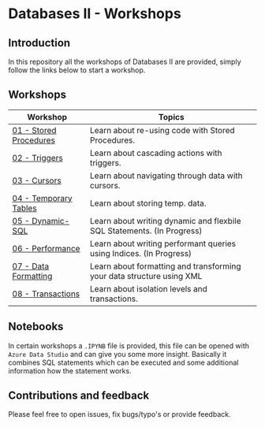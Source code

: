 # Databases II - Workshops

## Introduction

In this repository all the workshops of Databases II are provided, simply follow the links below to start a workshop.

## Workshops

| Workshop | Topics |
| ----- | ---- |
| [01 - Stored Procedures](/workshops/stored-procedures/stored-procedures.md) | Learn about re-using code with Stored Procedures. |
| [02 - Triggers](/workshops/triggers/triggers.md) | Learn about cascading actions with triggers. |
| [03 - Cursors](/workshops/cursors/cursors.md) | Learn about navigating through data with cursors. |
| [04 - Temporary Tables](/workshops/temp-tables/temp-tables.md) | Learn about storing temp. data. |
| [05 - Dynamic-SQL](/workshops/dynamic-sql/dynamic-sql.md) | Learn about writing dynamic and flexbile SQL Statements. (In Progress) |
| [06 - Performance](/workshops/performance/performance.md) | Learn about writing performant queries using Indices. (In Progress)|
| [07 - Data Formatting](/workshops/xml/xml.md) | Learn about formatting and transforming your data structure using XML|
| [08 - Transactions](/workshops/transactions/transactions.md) | Learn about isolation levels and transactions. |

## Notebooks
In certain workshops a `.IPYNB` file is provided, this file can be opened with `Azure Data Studio` and can give you some more insight. Basically it combines SQL statements which can be executed and some additional information how the statement works. 

## Contributions and feedback
Please feel free to open issues, fix bugs/typo's or provide feedback.